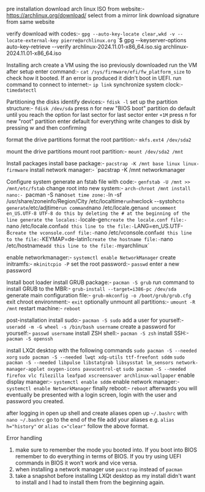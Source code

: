 pre installation
download arch linux ISO from website:- https://archlinux.org/download/
select from a mirror link
download signature from same website

verify download with codes:- `gpg --auto-key-locate clear,wkd -v --locate-external-key pierre@archlinux.org`
`$ gpg --keyserver-options auto-key-retrieve --verify archlinux-2024.11.01-x86_64.iso.sig archlinux-2024.11.01-x86_64.iso

Installing arch
create a VM using the iso previously downloaded
run the VM
after setup enter command:- `cat /sys/firmware/efi/fw_platform_size`
to check how it booted. If an error is produced it didn't boot in UEFI.
run command to connect to internet:- `ip link`
synchronize system clock:- `timedatectl`

Partitioning the disks
identify devices:- `fdisk -l`
set up the partition structure:- `fdisk /dev/sda`
press n for new "BIOS boot" partition
do default until you reach the option for last sector
for last sector enter `+1M`
press n for new "root" partition
enter default for everything
write changes to disk by pressing w and then confirming

format the drive partitions
format the root partition:- `mkfs.ext4 /dev/sda2`

mount the drive partitions
mount root partition:- `mount /dev/sda2 /mnt`

Install packages
install base package:- `pacstrap -K /mnt base linux linux-firmware`
install network manager:- `pacstrap -K /mnt networkmanager

Configure system
generate an fstab file with code:- `genfstab -U /mnt >> /mnt/etc/fstab`
change root into new system:- `arch-chroot /mnt
install nano:- `pacman -S nano`
set time zone:- `ln -sf /usr/share/zoneinfo/Region/City /etc/localtime`
run `hwclock --systohc` to generate `/etc/adjtime`
run command `nano /etc/locale.gen` and uncomment en_US.UTF-8 UTF-8
do this by deleting the # at the beginning of the line
generate the locales:- `locale-gen`
create the locale.conf file:- `nano /etc/locale.conf`
add this line to the file:- `LANG=en_US.UTF-8`
create the vconsole.conf file:- `nano /etc/vconsole.conf`
add this line to the file:- `KEYMAP=de-latin1`
create the hostname file:- `nano /etc/hostname`
add this line to the file:- `myarchlinux`

enable networkmanager:- `systemctl enable NetworkManager`
create initramfs:- `mkinitcpio -P`
set the root password:- `passwd`
enter a new password

Install boot loader
install GRUB package:- `pacman -S grub`
run command to install GRUB to the MBR:- `grub-install --target=i386-pc /dev/sda`
generate main configuration file:- `grub-mkconfig -o /boot/grub/grub.cfg`
exit chroot environment:- `exit`
optionally unmount all partitions:- `umount -R /mnt`
restart machine:- `reboot`

post-installation
install sudo:- `pacman -S sudo`
add a user for yourself:- `useradd -m -G wheel -s /bin/bash username`
create a password for yourself:- `passwd username`
install ZSH shell:- `pacman -S zsh`
install SSH:- `pacman -S openssh`

install LXQt desktop with the following commands
`sudo pacman -S --needed xorg`
`sudo pacman -S --needed lwqt xdg-utils ttf-freefont sddm`
`sudo pacman -S --needed libpulse libstatgrab libsysstat lm_sensors network-manager-applet oxygen-icons pavucontrol-qt`
`sudo pacman -S --needed firefox vlc filezilla leafpad xscreensaver archlinux-wallpaper`
enable display manager:- `systemctl enable sddm`
enable network manager:- `systemctl enable NetworkManager`
finally reboot:- `reboot`
afterwards you will eventually be presented with a login screen, login with the user and password you created.

after logging in open up shell and create aliases
open up `~/.bashrc` with `nano ~/.bashrc`
go to the end of the file
add your aliases
e.g. `alias h="history"` or `alias c="clear"`
follow the above format.

Error handling
1. make sure to remember the mode you booted into. If you boot into BIOS remember to do everything in terms of BIOS. If you try using UEFI commands in BIOS it won't work and vice versa.
2. when installing a network manager use `pacstrap` instead of `pacman`
3. take a snapshot before installing LXQt desktop as my install didn't want to install and I had to install them from the beginning again.





